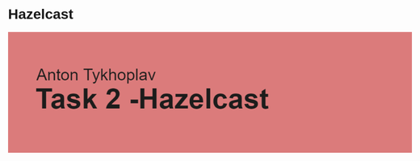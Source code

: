 # Hazelcast
<img src="https://github.com/mrotonik/mrotonik/blob/master/edit2.png" alt="альтернативный текст">
<!DOCTYPE html>
<html>
<head>
    <title>Опис проекту</title>
    <style>
        body {
            font-family: Arial, sans-serif;
            max-width: 800px;
            margin: 0 auto;
            padding: 20px;
        }

        h1 {
            color: #333;
        }

        p {
            margin-bottom: 10px;
        }

        code {
            background-color: #f5f5f5;
            padding: 2px 4px;
            color: #333;
        }
    </style>
</head>
<body>
    <h1>Розподілений сервіс</h1>

    <h2>Опис проекту</h2>
    <p>Даний проект є прикладом реалізації простого розподіленого сервісу, який складається з трьох мікросервісів:</p>
    <ul>
        <li><strong>facade-service</strong> - сервіс, що приймає HTTP POST/GET запити від клієнта</li>
        <li><strong>logging-service</strong> - сервіс, що зберігає отримані повідомлення в пам'яті та надає доступ до них</li>
        <li><strong>message-service</strong> - сервіс, що надає статичний текст повідомлення</li>
    </ul>

    <h2>Використані технології</h2>
    <ul>
        <li>Python</li>
        <li>FastAPI - фреймворк для побудови веб-додатків</li>
        <li>Hazelcast - розподілене сховище даних</li>
    </ul>

    <h2>Запуск проекту</h2>
    <ol>
        <li>Встановіть необхідні залежності, використовуючи команду <code>pip install -r requirements.txt</code></li>
        <li>Запустіть кожен сервіс окремо, виконавши відповідні скрипти:</li>
        <ul>
            <li>facade-service: <code>python facade_service.py</code></li>
            <li>logging-service: <code>python logging_service.py</code></li>
            <li>message-service: <code>python message_service.py</code></li>
        </ul>
        <li>Надсилайте HTTP запити до <code>localhost</code> на відповідні порти, щоб взаємодіяти з сервісами</li>
    </ol>

    <h2>Структура проекту</h2>
    <pre>
